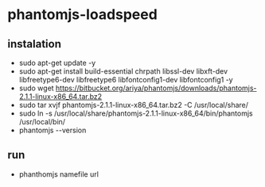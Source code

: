# phantomjs-loadspeed

## instalation
- sudo apt-get update -y
- sudo apt-get install build-essential chrpath libssl-dev libxft-dev libfreetype6-dev libfreetype6 libfontconfig1-dev libfontconfig1 -y
- sudo wget https://bitbucket.org/ariya/phantomjs/downloads/phantomjs-2.1.1-linux-x86_64.tar.bz2
- sudo tar xvjf phantomjs-2.1.1-linux-x86_64.tar.bz2 -C /usr/local/share/
- sudo ln -s /usr/local/share/phantomjs-2.1.1-linux-x86_64/bin/phantomjs /usr/local/bin/
- phantomjs --version

## run
- phanthomjs namefile url

